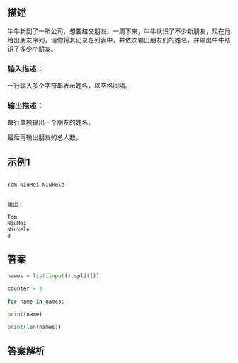 ## 描述

牛牛新到了一所公司，想要结交朋友。一周下来，牛牛认识了不少新朋友，现在他给出朋友序列，请你将其记录在列表中，并依次输出朋友们的姓名，并输出牛牛结识了多少个朋友。

### 输入描述：

一行输入多个字符串表示姓名，以空格间隔。

### 输出描述：

每行单独输出一个朋友的姓名。

最后再输出朋友的总人数。

  

## 示例1

```输入：

Tom NiuMei Niukele


输出：

Tom
NiuMei
Niukele
3
```
## 答案

```python 
names = list(input().split())

counter = 0

for name in names:

print(name)

print(len(names))
```

## 答案解析